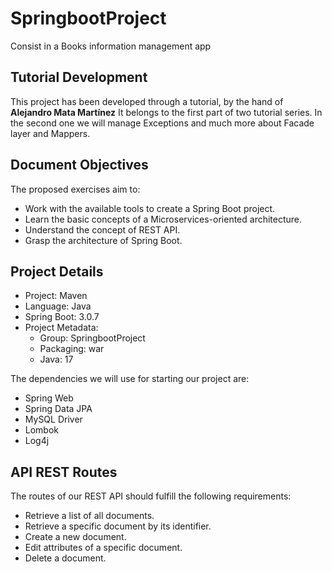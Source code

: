 # SpringbootProject
Consist in a Books information management app

## Tutorial Development
This project has been developed through a tutorial, by the hand of __Alejandro Mata Martínez__
It belongs to the first part of two tutorial series.
In the second one we will manage Exceptions and much more about Facade layer and Mappers.

## Document Objectives
The proposed exercises aim to:

- Work with the available tools to create a Spring Boot project.
- Learn the basic concepts of a Microservices-oriented architecture.
- Understand the concept of REST API.
- Grasp the architecture of Spring Boot.

## Project Details
- Project: Maven
- Language: Java
- Spring Boot: 3.0.7
- Project Metadata:
    - Group: SpringbootProject
    - Packaging: war
    - Java: 17

The dependencies we will use for starting our project are:
- Spring Web
- Spring Data JPA
- MySQL Driver
- Lombok
- Log4j

## API REST Routes
The routes of our REST API should fulfill the following requirements:

- Retrieve a list of all documents.
- Retrieve a specific document by its identifier.
- Create a new document.
- Edit attributes of a specific document.
- Delete a document.
